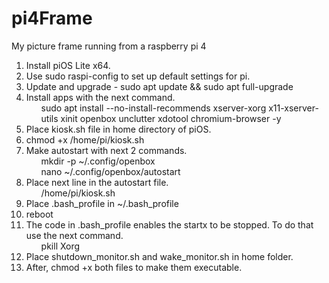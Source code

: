 # pi4Frame
My picture frame running from a raspberry pi 4

<ol>
<li>Install piOS Lite x64.</li>
<li>Use sudo raspi-config to set up default settings for pi.</li>
<li>Update and upgrade - sudo apt update && sudo apt full-upgrade</li>
<li>Install apps with the next command.
<ul>sudo apt install --no-install-recommends xserver-xorg x11-xserver-utils xinit openbox unclutter xdotool chromium-browser -y</ul></li>
<li>Place kiosk.sh file in home directory of piOS.</li>
<li>chmod +x /home/pi/kiosk.sh</li>
<li>Make autostart with next 2 commands.
<ul>mkdir -p ~/.config/openbox</ul>
<ul>nano ~/.config/openbox/autostart</ul></li>
<li>Place next line in the autostart file.
<ul>/home/pi/kiosk.sh</ul></li>
<li>Place .bash_profile in ~/.bash_profile</li>
<li>reboot</li>
<li>The code in .bash_profile enables the startx to be stopped. To do that use the next command.
<ul>pkill Xorg</ul></li>
<li>Place shutdown_monitor.sh and wake_monitor.sh in home folder.</li>
<li>After, chmod +x both files to make them executable.</li>
</ol>

